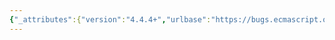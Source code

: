 ```yaml
---
{"_attributes":{"version":"4.4.4+","urlbase":"https://bugs.ecmascript.org/","maintainer":"dherman@mozilla.com"},"bug":{"bug_id":4226,"creation_ts":"2015-03-27 07:13:00 -0700","short_desc":"26.3 Module Namespace Objects: Bad reference 15.2.2 ?","delta_ts":"2015-04-03 12:35:34 -0700","product":"Draft for 6th Edition","component":"editorial issue","version":"Rev 36: March 17, 2015 Release Candidate 3","rep_platform":"All","op_sys":"All","bug_status":"RESOLVED","resolution":"FIXED","priority":"Normal","bug_severity":"normal","everconfirmed":true,"reporter":{"uid":"andrebargull","name":"André Bargull"},"assigned_to":{"uid":"allen","name":"Allen Wirfs-Brock"},"long_desc":[{"commentid":13943,"comment_count":0,"who":{"uid":"andrebargull","name":"André Bargull"},"bug_when":"2015-03-27 07:13:07 -0700","thetext":"26.3 Module Namespace Objects\n\n2nd para:\n\n> In addition to the properties specified in 15.2.2 [...]\n\nBut 15.2.2 specifies no properties, only the import syntax."},{"commentid":13964,"comment_count":1,"who":{"uid":"allen","name":"Allen Wirfs-Brock"},"bug_when":"2015-03-31 13:01:36 -0700","thetext":"fixed in rev37 editor's draft"},{"commentid":14072,"comment_count":2,"who":{"uid":"allen","name":"Allen Wirfs-Brock"},"bug_when":"2015-04-03 12:35:34 -0700","thetext":"In Rev37"}]}}
---
```

